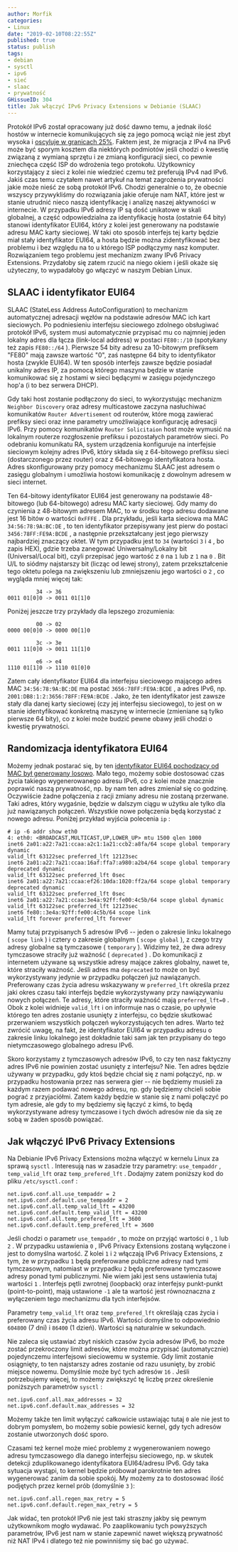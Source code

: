 ```yaml
---
author: Morfik
categories:
- Linux
date: "2019-02-10T08:22:55Z"
published: true
status: publish
tags:
- debian
- sysctl
- ipv6
- sieć
- slaac
- prywatność
GHissueID: 304
title: Jak włączyć IPv6 Privacy Extensions w Debianie (SLAAC)
---
```


Protokół IPv6 został opracowany już dość dawno temu, a jednak ilość hostów w internecie
komunikujących się za jego pomocą wciąż nie jest zbyt wysoka
i [oscyluje w granicach 25%](https://www.google.com/intl/en/ipv6/statistics.html). Faktem jest, że
migracja z IPv4 na IPv6 może być sporym kosztem dla niektórych podmiotów jeśli chodzi o kwestię
związaną z wymianą sprzętu i ze zmianą konfiguracji sieci, co pewnie zniechęca część ISP do
wdrożenia tego protokołu. Użytkownicy korzystający z sieci z kolei nie wiedzieć czemu też
preferują IPv4 nad IPv6. Jakiś czas temu czytałem nawet artykuł na temat zagrożenia prywatności
jakie może nieść ze sobą protokół IPv6. Chodzi generalnie o to, że obecnie wszyscy przywykliśmy do
rozwiązania jakie oferuje nam NAT, które jest w stanie utrudnić nieco naszą identyfikację i analizę
naszej aktywności w internecie. W przypadku IPv6 adresy IP są dość unikatowe w skali globalnej, a
część odpowiedzialna za identyfikację hosta (ostatnie 64 bity) stanowi identyfikator EUI64, który z
kolei jest generowany na podstawie adresu MAC karty sieciowej. W taki oto sposób interfejs tej
karty będzie miał stały identyfikator EUI64, a hosta będzie można zidentyfikować bez problemu i
bez względu na to u którego ISP podłączymy nasz komputer. Rozwiązaniem tego problemu jest mechanizm
zwany IPv6 Privacy Extensions. Przydałoby się zatem rzucić na niego okiem i jeśli okaże się
użyteczny, to wypadałoby go włączyć w naszym Debian Linux.

<!--more-->
## SLAAC i identyfikator EUI64

SLAAC (StateLess Address AutoConfiguration) to mechanizm automatycznej adresacji węzłów na
podstawie adresów MAC ich kart sieciowych. Po podniesieniu interfejsu sieciowego zdolnego
obsługiwać protokół IPv6, system musi automatycznie przypisać mu co najmniej jeden lokalny adres
dla łącza (link-local address) w postaci `FE80::/10` (spotykany też zapis `FE80::/64` ).
Pierwsze 54 bity adresu za 10-bitowym prefiksem "FE80" mają zawsze wartość "0", zaś następne 64
bity to identyfikator hosta (zwykle EUI64). W ten sposób interfejs zawsze będzie posiadał unikalny
adres IP, za pomocą którego maszyna będzie w stanie komunikować się z hostami w sieci będącymi w
zasięgu pojedynczego hop'a (i to bez serwera DHCP).

Gdy taki host zostanie podłączony do sieci, to wykorzystując mechanizm `Neighbor Discovery` oraz
adresy multicastowe zaczyna nasłuchiwać komunikatów `Router Advertisement` od routerów, które
mogą zawierać prefiksy sieci oraz inne parametry umożliwiające konfigurację adresacji IPv6. Przy
pomocy komunikatów `Router Solicitaion` host może wymusić na lokalnym routerze rozgłoszenie
prefiksu i pozostałych parametrów sieci. Po odebraniu komunikatu RA, system urządzenia konfiguruje
na interfejsie sieciowym kolejny adres IPv6, który składa się z 64-bitowego prefiksu sieci
(dostarczonego przez router) oraz z 64-bitowego identyfikatora hosta. Adres skonfigurowany przy
pomocy mechanizmu SLAAC jest adresem o zasięgu globalnym i umożliwia hostowi komunikację z
dowolnym adresem w sieci internet.

Ten 64-bitowy identyfikator EUI64 jest generowany na podstawie 48-bitowego (lub 64-bitowego)
adresu MAC karty sieciowej. Gdy mamy do czynienia z 48-bitowym adresem MAC, to w środku tego
adresu dodawane jest 16 bitów o wartości `0xFFFE` . Dla przykładu, jeśli karta sieciowa ma MAC
`34:56:78:9A:BC:DE` , to ten identyfikator przepisywany jest pierw do postaci
`3456:78FF:FE9A:BCDE` , a następnie przekształcany jest jego pierwszy najbardziej znaczący oktet.
W tym przypadku jest to `34` (wartości `3` i `4` , bo zapis HEX), gdzie trzeba zanegować
Uniwersalny/Lokalny bit (Universal/Local bit), czyli przepisać jego wartość z `0` na `1` lub z
`1` na `0` . Bit U/L to siódmy najstarszy bit (licząc od lewej strony), zatem przekształcenie tego
oktetu polega na zwiększeniu lub zmniejszeniu jego wartości o `2` , co wygląda mniej więcej tak:

             34 -> 36
    0011 01[0]0 -> 0011 01[1]0

Poniżej jeszcze trzy przykłady dla lepszego zrozumienia:

             00 -> 02
    0000 00[0]0 -> 0000 00[1]0

             3c -> 3e
    0011 11[0]0 -> 0011 11[1]0

             e6 -> e4
    1110 01[1]0 -> 1110 01[0]0

Zatem cały identyfikator EUI64 dla interfejsu sieciowego mającego adres MAC `34:56:78:9A:BC:DE` ma
postać `3656:78FF:FE9A:BCDE` , a adres IPv6, np. `2001:DB8:1:2:3656:78FF:FE9A:BCDE` . Jako, że ten
identyfikator jest zawsze stały dla danej karty sieciowej (czy jej interfejsu sieciowego), to
jest on w stanie identyfikować konkretną maszynę w internecie (zmieniane są tylko pierwsze 64
bity), co z kolei może budzić pewne obawy jeśli chodzi o kwestię prywatności.

## Randomizacja identyfikatora EUI64

Możemy jednak postarać się, by
ten [identyfikator EUI64 pochodzący od MAC był generowany losowo](https://tools.ietf.org/html/rfc3041).
Mało tego, możemy sobie dostosować czas życia takiego wygenerowanego adresu IPv6, co z kolei może
znacznie poprawić naszą prywatność, np. by nam ten adres zmieniał się co godzinę. Oczywiście żadne
połączenia z racji zmiany adresu nie zostaną przerwane. Taki adres, który wygaśnie, będzie w
dalszym ciągu w użytku ale tylko dla już nawiązanych połączeń. Wszystkie nowe połączenia będą
korzystać z nowego adresu. Poniżej przykład wyjścia polecenia `ip` :

    # ip -6 addr show eth0
    4: eth0: <BROADCAST,MULTICAST,UP,LOWER_UP> mtu 1500 qlen 1000
    inet6 2a01:a22:7a21:ccaa:a2c1:1a21:ccb2:a8fa/64 scope global temporary dynamic
    valid_lft 63122sec preferred_lft 12123sec
    inet6 2a01:a22:7a21:ccaa:16af:ffa7:a980:a2b4/64 scope global temporary deprecated dynamic
    valid_lft 63122sec preferred_lft 0sec
    inet6 2a01:a22:7a21:ccaa:ef26:10da:1020:ff2a/64 scope global temporary deprecated dynamic
    valid_lft 63122sec preferred_lft 0sec
    inet6 2a01:a22:7a21:ccaa:3e4a:92ff:fe00:4c5b/64 scope global dynamic
    valid_lft 63122sec preferred_lft 12123sec
    inet6 fe80::3e4a:92ff:fe00:4c5b/64 scope link
    valid_lft forever preferred_lft forever

Mamy tutaj przypisanych 5 adresów IPv6 -- jeden o zakresie linku lokalnego ( `scope link` ) i
cztery o zakresie globalnym ( `scope global` ), z czego trzy adresy globalne są tymczasowe
( `temporary` ). Widzimy też, że dwa adresy tymczasowe straciły już ważność ( `deprecated` ) . Do
komunikacji z internetem używane są wszystkie adresy mające zakres globalny, nawet te, które
straciły ważność. Jeśli adres ma `deprecated` to może on być wykorzystywany jedynie w przypadku
połączeń już nawiązanych. Preferowany czas życia adresu wskazywany w `preferred_lft` określa przez
jaki okres czasu taki interfejs będzie wykorzystywany przy nawiązywaniu nowych połączeń. Te adresy,
które straciły ważność mają `preferred_lft=0` . Obok z kolei widnieje `valid_lft` i on informuje
nas o czasie, po upływie którego ten adres zostanie usunięty z interfejsu, co będzie skutkować
przerwaniem wszystkich połączeń wykorzystujących ten adres. Warto też zwrócić uwagę, na fakt, że
identyfikator EUI64 w przypadku adresu o zakresie linku lokalnego jest dokładnie taki sam jak ten
przypisany do tego nietymczasowego globalnego adresu IPv6.

Skoro korzystamy z tymczasowych adresów IPv6, to czy ten nasz faktyczny adres IPv6 nie powinien
zostać usunięty z interfejsu? Nie. Ten adres będzie używany w przypadku, gdy ktoś będzie chciał się
z nami połączyć, np. w przypadku hostowania przez nas serwera gier -- nie będziemy musieli za
każdym razem podawać nowego adresu, np. gdy będziemy chcieli sobie pograć z przyjaciółmi. Zatem
każdy będzie w stanie się z nami połączyć po tym adresie, ale gdy to my będziemy się łączyć z kimś,
to będą wykorzystywane adresy tymczasowe i tych dwóch adresów nie da się ze sobą w żaden sposób
powiązać.

## Jak włączyć IPv6 Privacy Extensions

Na Debianie IPv6 Privacy Extensions można włączyć w kernelu Linux za sprawą `sysctl` . Interesują
nas w zasadzie trzy parametry: `use_tempaddr`  ,  `temp_valid_lft` oraz `temp_prefered_lft` .
Dodajmy zatem poniższy kod do pliku `/etc/sysctl.conf` :

    net.ipv6.conf.all.use_tempaddr = 2
    net.ipv6.conf.default.use_tempaddr = 2
    net.ipv6.conf.all.temp_valid_lft = 43200
    net.ipv6.conf.default.temp_valid_lft = 43200
    net.ipv6.conf.all.temp_prefered_lft = 3600
    net.ipv6.conf.default.temp_prefered_lft = 3600

Jeśli chodzi o parametr `use_tempaddr` , to może on przyjąć wartości `0` , `1` lub `2` . W
przypadku ustawienia `0` , IPv6 Privacy Extensions zostaną wyłączone i jest to domyślna wartość. Z
kolei `1` i `2` włączają IPv6 Privacy Extensions, z tym, że w przypadku `1` będą preferowane
publiczne adresy nad tymi tymczasowym, natomiast w przypadku `2` będą preferowane tymczasowe adresy
ponad tymi publicznymi. Nie wiem jaki jest sens ustawienia tutaj wartości `1` . Interfejs pętli
zwrotnej (loopback) oraz interfejsy punkt-punkt (point-to-point), mają ustawione `-1` ale ta
wartość jest równoznaczna z wyłączeniem tego mechanizmu dla tych interfejsów.

Parametry `temp_valid_lft` oraz `temp_prefered_lft` określają czas życia i preferowany czas życia
adresu IPv6. Wartości domyślne to odpowiednio `604800` (7 dni) i `86400` (1 dzień). Wartości są
naturalnie w sekundach.

Nie zaleca się ustawiać zbyt niskich czasów życia adresów IPv6, bo może zostać przekroczony limit
adresów, które można przypisać (automatycznie) pojedynczemu interfejsowi sieciowemu w systemie. Gdy
limit zostanie osiągnięty, to ten najstarszy adres zostanie od razu usunięty, by zrobić miejsce
nowemu. Domyślnie może być tych adresów `16` . Jeśli potrzebujemy więcej, to możemy zwiększyć tę
liczbę przez określenie poniższych parametrów `sysctl` :

    net.ipv6.conf.all.max_addresses = 32
    net.ipv6.conf.default.max_addresses = 32

Możemy także ten limit wyłączyć całkowicie ustawiając tutaj `0` ale nie jest to dobrym pomysłem, bo
możemy sobie powiesić kernel, gdy tych adresów zostanie utworzonych dość sporo.

Czasami też kernel może mieć problemy z wygenerowaniem nowego adresu tymczasowego dla danego
interfejsu sieciowego, np. w skutek detekcji zduplikowanego identyfikatora EUI64/adresu IPv6. Gdy
taka sytuacja wystąpi, to kernel będzie próbował parokrotnie ten adres wygenerować zanim da sobie
spokój. My możemy za to dostosować ilość podjętych przez kernel prób (domyślnie `3` ):

    net.ipv6.conf.all.regen_max_retry = 5
    net.ipv6.conf.default.regen_max_retry = 5

Jak widać, ten protokół IPv6 nie jest taki straszny jakby się pewnym użytkownikom mogło wydawać. Po
zaaplikowaniu tych powyższych parametrów, IPv6 jest nam w stanie zapewnić nawet większą prywatność
niż NAT IPv4 i dlatego też nie powinniśmy się bać go używać.
